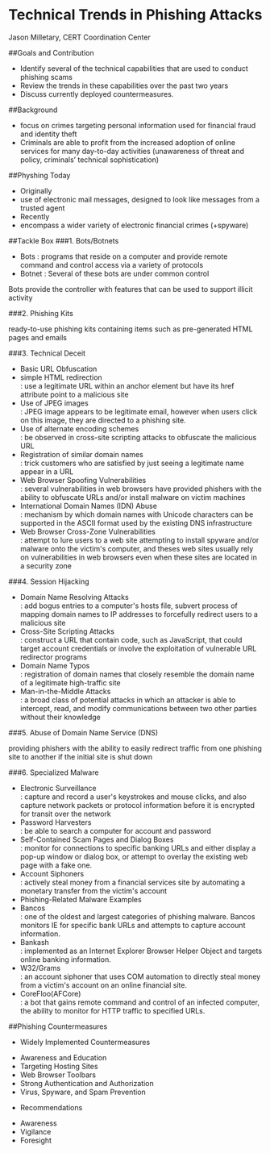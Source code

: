 Technical Trends in Phishing Attacks
=========

Jason Milletary, CERT Coordination Center

##Goals and Contribution
- Identify several of the technical capabilities that are used to conduct phishing scams
- Review the trends in these capabilities over the past two years
- Discuss currently deployed countermeasures.

##Background
- focus on crimes targeting personal information used for financial fraud and identity theft
- Criminals are able to profit from the increased adoption of online services for many day-to-day activities (unawareness of threat and policy, criminals’ technical sophistication)

##Physhing Today
- Originally
 - use of electronic mail messages, designed to look like messages from a trusted agent
- Recently
 - encompass a wider variety of electronic financial crimes (+spyware)


##Tackle Box
###1. Bots/Botnets

- Bots : programs that reside on a computer and provide remote command and control access via a variety of protocols  
- Botnet : Several of these bots are under common control

 Bots provide the controller with features that can be used to support illicit activity


###2. Phishing Kits

 ready-to-use phishing kits containing items such as pre-generated HTML pages and emails

###3. Technical Deceit
- Basic URL Obfuscation
 - simple HTML redirection  
   : use a legitimate URL within an anchor element but have its href attribute point to a malicious site
 - Use of JPEG images  
   : JPEG image appears to be legitimate email, however when users click on this image, they are directed to a phishing site.
 - Use of alternate encoding schemes  
   : be observed in cross-site scripting attacks to obfuscate the malicious URL
 - Registration of similar domain names  
   : trick customers who are satisfied by just seeing a legitimate name appear in a URL
- Web Browser Spoofing Vulnerabilities  
 : several vulnerabilities in web browsers have provided phishers with the ability to obfuscate URLs and/or install malware on victim machines
- International Domain Names (IDN) Abuse  
 : mechanism by which domain names with Unicode characters can be supported in the ASCII format used by the existing DNS infrastructure
- Web Browser Cross-Zone Vulnerabilities  
 : attempt to lure users to a web site attempting to install spyware and/or malware onto the victim's computer, and theses web sites usually rely on vulnerabilities in web browsers even when these sites are located in a security zone

###4. Session Hijacking
- Domain Name Resolving Attacks  
 : add bogus entries to a computer's hosts file, subvert process of mapping domain names to IP addresses to forcefully redirect users to a malicious site
- Cross-Site Scripting Attacks  
 : construct a URL that contain code, such as JavaScript, that could target account credentials or involve the exploitation of vulnerable URL redirector programs
- Domain Name Typos  
 : registration of domain names that closely resemble the domain name of a legitimate high-traffic site
- Man-in-the-Middle Attacks  
 : a broad class of potential attacks in which an attacker is able to intercept, read, and modify communications between two other parties without their knowledge

###5. Abuse of Domain Name Service (DNS)

 providing phishers with the ability to easily redirect traffic from one phishing site to another if the initial site is shut down

###6. Specialized Malware
- Electronic Surveillance  
 : capture and record a user's keystrokes and mouse clicks, and also capture network packets or protocol information before it is encrypted for transit over the network
- Password Harvesters  
 : be able to search a computer for account and password
- Self-Contained Scam Pages and Dialog Boxes  
 : monitor for connections to specific banking URLs and either display a pop-up window or dialog box, or attempt to overlay the existing web page with a fake one.
- Account Siphoners  
 : actively steal money from a financial services site by automating a monetary transfer from the victim's account
- Phishing-Related Malware Examples
 - Bancos  
 : one of the oldest and largest categories of phishing malware. Bancos monitors IE for specific bank URLs and attempts to capture account information.
 - Bankash  
 : implemented as an Internet Explorer Browser Helper Object and targets online banking information.
 - W32/Grams  
 : an account siphoner that uses COM automation to directly steal money from a victim's account on an online financial site.
 - CoreFloo(AFCore)  
 : a bot that gains remote command and control of an infected computer, the ability to monitor for HTTP traffic to specified URLs.


##Phishing Countermeasures
* Widely Implemented Countermeasures
 - Awareness and Education
 - Targeting Hosting Sites
 - Web Browser Toolbars
 - Strong Authentication and Authorization
 - Virus, Spyware, and Spam Prevention
* Recommendations
 - Awareness
 - Vigilance
 - Foresight


